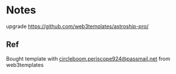 # Notes

upgrade https://github.com/web3templates/astroship-pro/

## Ref
Bought template with circleboom.periscope924@passmail.net from web3templates